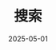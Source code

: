 ---
title: 搜索
date: 2025-05-01
## 搜索页相关模板位于{theme-root}/layouts/page/search.{html,json}，默认查找规则无法正确绑定。
## 此处指定type=page以找到正确的模板。
## 参考[Docs > Templage > Lookup order](https://gohugo.io/templates/lookup-order)
type: page
layout: search
outputs:
  - html
  - json
---